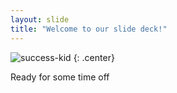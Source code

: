 ```yaml
---
layout: slide
title: "Welcome to our slide deck!"
---
```


![success-kid](https://cloud.githubusercontent.com/assets/16547949/25401204/136e768c-29c3-11e7-8a7b-8724fee13dd7.jpg)
{: .center}

Ready for some time off
